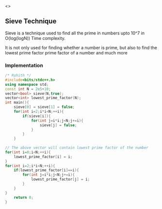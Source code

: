 <<!-- Author : Rohith -->>

## Sieve Technique

Sieve is a technique used to find all the prime in numbers upto 10^7 in O(log(logN)) Time complexity.

It is not only used for finding whether a number is prime, but also to find the lowest prime factor prime factor of a number and much more

### Implementation

```cpp
/* Rohith */
#include<bits/stdc++.h>
using namespace std;
const int N = 2e5+10;
vector<bool> sieve(N,true);
vector<int> lowest_prime_factor(N);
int main(){
    sieve[0] = sieve[1] = false;
    for(int i=2;i*i<N;++i){
        if(sieve[i]){
            for(int j=i*i;j<N;j+=i){
                sieve[j] = false;
            }
        }
    }
    
// The above vector will contain lowest prime factor of the number
for(int i=0;i<N;++i){
    lowest_prime_factor[i] = i;
}
for(int i=2;i*i<N;++i){
    if(lowest_prime_factor[i]==i){
        for(int j=i*i;j<N;j+=i){
            lowest_prime_factor[j] = i;
        }
    }
}
    return 0;
}

